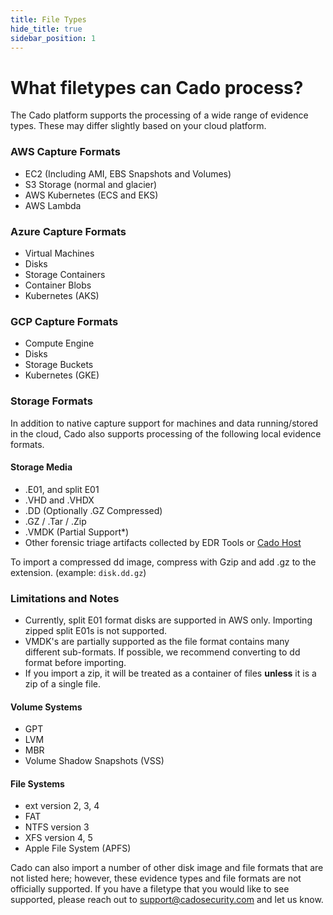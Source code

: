 ```yaml
---
title: File Types
hide_title: true
sidebar_position: 1
---
```


# What filetypes can Cado process?
The Cado platform supports the processing of a wide range of evidence types.  These may differ slightly based on your cloud platform.

### AWS Capture Formats
- EC2 (Including AMI, EBS Snapshots and Volumes)
- S3 Storage (normal and glacier)
- AWS Kubernetes (ECS and EKS)
- AWS Lambda

### Azure Capture Formats
- Virtual Machines 
- Disks
- Storage Containers
- Container Blobs
- Kubernetes (AKS)

### GCP Capture Formats
- Compute Engine
- Disks
- Storage Buckets
- Kubernetes (GKE)

### Storage Formats
In addition to native capture support for machines and data running/stored in the cloud, Cado also supports processing of the following local evidence formats.  

#### Storage Media
- .E01, and split E01
- .VHD and .VHDX
- .DD (Optionally .GZ Compressed)
- .GZ / .Tar / .Zip
- .VMDK (Partial Support*)
- Other forensic triage artifacts collected by EDR Tools or [Cado Host](/cado-host/intro)

To import a compressed dd image, compress with Gzip and add .gz to the extension. (example: `disk.dd.gz`)


### Limitations and Notes
- Currently, split E01 format disks are supported in AWS only. Importing zipped split E01s is not supported.
- VMDK's are partially supported as the file format contains many different sub-formats. If possible, we recommend converting to dd format before importing.
- If you import a zip, it will be treated as a container of files **unless** it is a zip of a single file.

#### Volume Systems
- GPT
- LVM
- MBR
- Volume Shadow Snapshots (VSS)

#### File Systems
- ext version 2, 3, 4
- FAT
- NTFS version 3
- XFS version 4, 5
- Apple File System (APFS) 

Cado can also import a number of other disk image and file formats that are not listed here; however, these evidence types and file formats are not officially supported.  If you have a filetype that you would like to see supported, please reach out to support@cadosecurity.com and let us know.